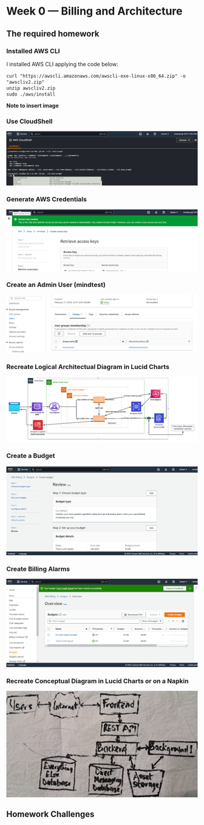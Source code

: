 # Week 0 — Billing and Architecture


## **The required homework**

### Installed AWS CLI
I installed AWS CLI applying the code below:

```
curl "https://awscli.amazonaws.com/awscli-exe-linux-x86_64.zip" -o "awscliv2.zip"
unzip awscliv2.zip
sudo ./aws/install
```
**Note to insert image**


### Use CloudShell

![AWS CloudShell image](assets/Week%200%20AWS%20CloudShell.PNG)


### Generate AWS Credentials

![Generate AWS Credentials](assets/Week%200%20Access%20key%20generated%20credentials.PNG)

### Create an Admin User **(mindtest)**

![Create an AWS Admin User](assets/Week%200%20Created%20IAM%20user%20and%20group%20plus%20access%20policy.PNG)

### 	Recreate Logical Architectual Diagram in Lucid Charts

![Recreate Logical Architectural Diagram](assets/Week%200%20APP%20architectural%20diagram_Lucid%20Charts.PNG)

### Create a Budget

![Create a Billing Alarm](assets/Week%200%20Created%20my%20AWS%20credit%20spend%20alarm.PNG)

### Create Billing Alarms

![Create a Budget](assets/Week%200%20Created%20two%20budget%20alarms.PNG)

### 	Recreate Conceptual Diagram in Lucid Charts or on a Napkin

![Conceptual Diagram on Napkin](assets/Week%200%20Conceptual%20Diag_1.jpg)



## Homework Challenges

###
